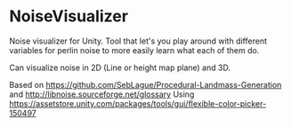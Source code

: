 # NoiseVisualizer
Noise visualizer for Unity.
Tool that let's you play around with different variables for perlin noise to more easily learn what each of them do.


Can visualize noise in 2D (Line or height map plane) and 3D. 


Based on https://github.com/SebLague/Procedural-Landmass-Generation and http://libnoise.sourceforge.net/glossary
Using https://assetstore.unity.com/packages/tools/gui/flexible-color-picker-150497
